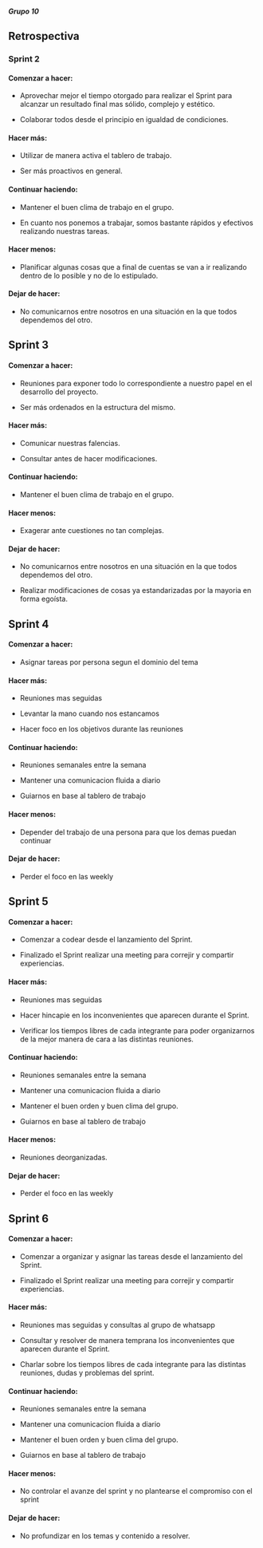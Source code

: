 #####  Grupo 10 
## Retrospectiva

### Sprint 2

#### Comenzar a hacer: 

* Aprovechar mejor el tiempo otorgado para realizar el Sprint para alcanzar un resultado final mas sólido, complejo y estético.

* Colaborar todos desde el principio en igualdad de condiciones.

#### Hacer más:

* Utilizar de manera activa el tablero de trabajo.

* Ser más proactivos en general.

#### Continuar haciendo:

* Mantener el buen clima de trabajo en el grupo.

* En cuanto nos ponemos a trabajar, somos bastante rápidos y efectivos realizando nuestras tareas.

#### Hacer menos:

* Planificar algunas cosas que a final de cuentas se van a ir realizando dentro de lo posible y no de lo estipulado.

#### Dejar de hacer:

* No comunicarnos entre nosotros en una situación en la que todos dependemos del otro.


## Sprint 3 

#### Comenzar a hacer: 

* Reuniones para exponer todo lo correspondiente a nuestro papel en el desarrollo del proyecto.

* Ser más ordenados en la estructura del mismo.

#### Hacer más:

* Comunicar nuestras falencias.

* Consultar antes de hacer modificaciones.

#### Continuar haciendo:

* Mantener el buen clima de trabajo en el grupo.

#### Hacer menos:

* Exagerar ante cuestiones no tan complejas.

#### Dejar de hacer:

* No comunicarnos entre nosotros en una situación en la que todos dependemos del otro.

* Realizar modificaciones de cosas ya estandarizadas por la mayoria en forma egoísta.

## Sprint 4

#### Comenzar a hacer: 

* Asignar tareas por persona segun el dominio del tema 

#### Hacer más:

* Reuniones mas seguidas 

* Levantar la mano cuando nos estancamos

* Hacer foco en los objetivos durante las reuniones 

#### Continuar haciendo:

* Reuniones semanales entre la semana 

* Mantener una comunicacion fluida a diario 

* Guiarnos en base al tablero de trabajo 

#### Hacer menos:

* Depender del trabajo de una persona para que los demas puedan continuar 

#### Dejar de hacer:

* Perder el foco en las weekly 


## Sprint 5

#### Comenzar a hacer: 

* Comenzar a codear desde el lanzamiento del Sprint. 

* Finalizado el Sprint realizar una meeting para correjir y compartir experiencias.

#### Hacer más:

* Reuniones mas seguidas 

* Hacer hincapie en los inconvenientes que aparecen durante el Sprint. 

* Verificar los tiempos libres de cada integrante para poder organizarnos de la mejor manera de cara a las distintas reuniones.

#### Continuar haciendo:

* Reuniones semanales entre la semana 

* Mantener una comunicacion fluida a diario 

* Mantener el buen orden y buen clima del grupo.

* Guiarnos en base al tablero de trabajo 

#### Hacer menos:

* Reuniones deorganizadas.

#### Dejar de hacer:

* Perder el foco en las weekly 


## Sprint 6

#### Comenzar a hacer: 

* Comenzar a organizar y asignar las tareas desde el lanzamiento del Sprint. 

* Finalizado el Sprint realizar una meeting para correjir y compartir experiencias.

#### Hacer más:

* Reuniones mas seguidas y consultas al grupo de whatsapp

* Consultar y resolver de manera temprana los inconvenientes que aparecen durante el Sprint. 

* Charlar sobre los tiempos libres de cada integrante para las distintas reuniones, dudas y problemas del sprint.

#### Continuar haciendo:

* Reuniones semanales entre la semana 

* Mantener una comunicacion fluida a diario 

* Mantener el buen orden y buen clima del grupo.

* Guiarnos en base al tablero de trabajo 

#### Hacer menos:

* No controlar el avanze del sprint y no plantearse el compromiso con el sprint

#### Dejar de hacer:

* No profundizar en los temas y contenido a resolver.


